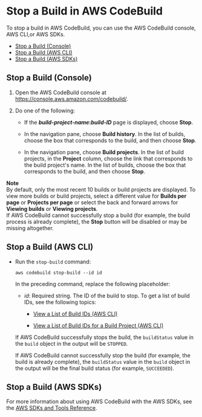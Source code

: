 # Stop a Build in AWS CodeBuild<a name="stop-build"></a>

To stop a build in AWS CodeBuild, you can use the AWS CodeBuild console, AWS CLI,or AWS SDKs\.


+ [Stop a Build \(Console\)](#stop-build-console)
+ [Stop a Build \(AWS CLI\)](#stop-build-cli)
+ [Stop a Build \(AWS SDKs\)](#stop-build-sdks)

## Stop a Build \(Console\)<a name="stop-build-console"></a>

1. Open the AWS CodeBuild console at [https://console\.aws\.amazon\.com/codebuild/](https://console.aws.amazon.com/codebuild/)\.

1. Do one of the following:

   + If the ***build\-project\-name*:*build\-ID*** page is displayed, choose **Stop**\.

   + In the navigation pane, choose **Build history**\. In the list of builds, choose the box that corresponds to the build, and then choose **Stop**\.

   + In the navigation pane, choose **Build projects**\. In the list of build projects, in the **Project** column, choose the link that corresponds to the build project's name\. In the list of builds, choose the box that corresponds to the build, and then choose **Stop**\.

**Note**  
By default, only the most recent 10 builds or build projects are displayed\. To view more builds or build projects, select a different value for **Builds per page** or **Projects per page** or select the back and forward arrows for **Viewing builds** or **Viewing projects**\.  
If AWS CodeBuild cannot successfully stop a build \(for example, the build process is already complete\), the **Stop** button will be disabled or may be missing altogether\.

## Stop a Build \(AWS CLI\)<a name="stop-build-cli"></a>

+ Run the `stop-build` command:

  ```
  aws codebuild stop-build --id id
  ```

  In the preceding command, replace the following placeholder:

  + *id*: Required string\. The ID of the build to stop\. To get a list of build IDs, see the following topics:

    + [View a List of Build IDs \(AWS CLI\)](view-build-list.md#view-build-list-cli)

    + [View a List of Build IDs for a Build Project \(AWS CLI\)](view-builds-for-project.md#view-builds-for-project-cli)

  If AWS CodeBuild successfully stops the build, the `buildStatus` value in the `build` object in the output will be `STOPPED`\.

  If AWS CodeBuild cannot successfully stop the build \(for example, the build is already complete\), the `buildStatus` value in the `build` object in the output will be the final build status \(for example, `SUCCEEDED`\)\.

## Stop a Build \(AWS SDKs\)<a name="stop-build-sdks"></a>

For more information about using AWS CodeBuild with the AWS SDKs, see the [AWS SDKs and Tools Reference](sdk-ref.md)\.